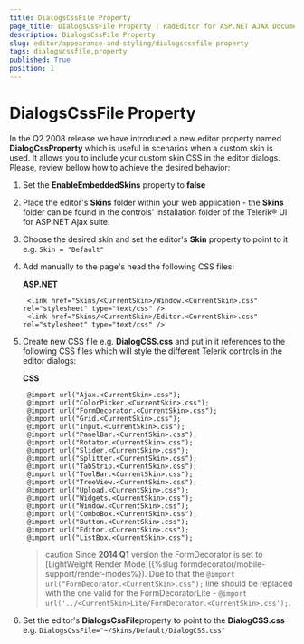 ```yaml
---
title: DialogsCssFile Property
page_title: DialogsCssFile Property | RadEditor for ASP.NET AJAX Documentation
description: DialogsCssFile Property
slug: editor/appearance-and-styling/dialogscssfile-property
tags: dialogscssfile,property
published: True
position: 1
---
```


# DialogsCssFile Property

In the Q2 2008 release we have introduced a new editor property named **DialogCssProperty** which is useful in scenarios when a custom skin is used. It allows you to include your custom skin CSS in the editor dialogs. Please, review bellow how to achieve the desired behavior:

1. Set the **EnableEmbeddedSkins** property to **false**

1. Place the editor's **Skins** folder within your web application - the **Skins** folder can be found in the controls' installation folder of the Telerik® UI for ASP.NET Ajax suite.

1. Choose the desired skin and set the editor's **Skin** property to point to it e.g. `Skin = "Default"`

1. Add manually to the page's head the following CSS files:

	**ASP.NET**

		<link href="Skins/<CurrentSkin>/Window.<CurrentSkin>.css" rel="stylesheet" type="text/css" /> 
		<link href="Skins/<CurrentSkin>/Editor.<CurrentSkin>.css" rel="stylesheet" type="text/css" /> 

1. Create new CSS file e.g. **DialogCSS.css** and put in it references to the following CSS files which will style the different Telerik controls in the editor dialogs:

	**CSS**
	
		@import url("Ajax.<CurrentSkin>.css");
		@import url("ColorPicker.<CurrentSkin>.css");
		@import url("FormDecorator.<CurrentSkin>.css");
		@import url("Grid.<CurrentSkin>.css");
		@import url("Input.<CurrentSkin>.css");
		@import url("PanelBar.<CurrentSkin>.css");
		@import url("Rotator.<CurrentSkin>.css");
		@import url("Slider.<CurrentSkin>.css");
		@import url("Splitter.<CurrentSkin>.css");
		@import url("TabStrip.<CurrentSkin>.css");
		@import url("ToolBar.<CurrentSkin>.css");
		@import url("TreeView.<CurrentSkin>.css");
		@import url("Upload.<CurrentSkin>.css");
		@import url("Widgets.<CurrentSkin>.css");
		@import url("Window.<CurrentSkin>.css");
		@import url("ComboBox.<CurrentSkin>.css");
		@import url("Button.<CurrentSkin>.css");
		@import url("Editor.<CurrentSkin>.css");
		@import url("ListBox.<CurrentSkin>.css");


	>caution Since **2014 Q1** version the FormDecorator is set to [LightWeight Render Mode]({%slug formdecorator/mobile-support/render-modes%}). Due to that the `@import url("FormDecorator.<CurrentSkin>.css");` line should be replaced with the	one valid for the FormDecoratorLite - `@import url('../<CurrentSkin>Lite/FormDecorator.<CurrentSkin>.css');`.

1. Set the editor's **DialogsCssFile**property to point to the **DialogCSS.css** e.g. `DialogsCssFile="~/Skins/Default/DialogCSS.css"`

